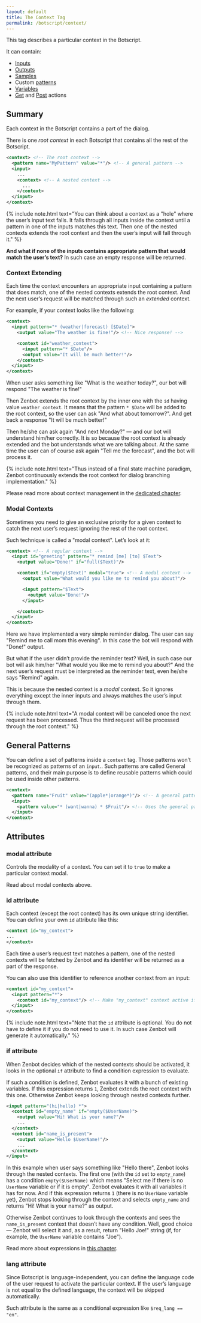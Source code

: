 ```yaml
---
layout: default
title: The Context Tag
permalink: /botscript/context/
---
```


This tag describes a particular context in the Botscript.

It can contain:

- [Inputs](/botscript/input/)
- [Outputs](/botscript/output/)
- [Samples](/botscript/sample/)
- Custom [patterns](/botscript/pattern/)
- [Variables](/botscript/var/)
- [Get](/botscript/get/) and [Post](/botscript/post/) actions

## Summary
Each context in the Botscript contains a part of the dialog.

There is one _root context_ in each Botscript that contains all the rest of the Botscript.

```xml
<context> <!-- The root context -->
  <pattern name="MyPattern" value="*"/> <!-- A general pattern -->
  <input>
    ...
    <context> <!-- A nested context -->
      ...
    </context>
  </input>
</context>
```

{% include note.html text="You can think about a context as a \"hole\" where the user’s input text falls.
It falls through all inputs inside the context until a pattern in one of the inputs matches this text.
Then one of the nested contexts extends the root context and then the user’s input will fall through it." %}

**And what if none of the inputs contains appropriate pattern that would match the user’s text?**
In such case an empty response will be returned.

### Context Extending
Each time the context encounters an appropriate input containing a pattern that does match, one of the nested contexts extends the root context.
And the next user’s request will be matched through such an _extended_ context.

For example, if your context looks like the following:

```xml
<context>
  <input pattern="* (weather|forecast) [$Date]">
    <output value="The weather is fine!"/> <!-- Nice response! -->

    <context id="weather_context">
      <input pattern="* $Date"/>
      <output value="It will be much better!"/>
    </context>
  </input>
</context>
```

When user asks something like "What is the weather today?", our bot will respond "The weather is fine!"

Then Zenbot extends the root context by the inner one with the `id` having value `weather_context`.
It means that the pattern `* $Date` will be added to the root context, so the user can ask "And what about tomorrow?".
And get back a response "It will be much better!"

Then he/she can ask again "And next Monday?" — and our bot will understand him/her correctly.
It is so because the root context is already extended and the bot understands what we are talking about.
At the same time the user can of course ask again "Tell me the forecast", and the bot will process it.

{% include note.html text="Thus instead of a final state machine paradigm, Zenbot continuously extends the root context for dialog branching implementation." %}

Please read more about context management in the [dedicated chapter](/botscript/conversations/).

### Modal Contexts
Sometimes you need to give an exclusive priority for a given context to catch the next user’s request ignoring the rest of the root context.

Such technique is called a "modal context". Let’s look at it:

```xml
<context> <!-- A regular context -->
  <input id="greeting" pattern="* remind [me] [to] $Text">
    <output value="Done!" if="full($Text)"/>

    <context if="empty($Text)" modal="true"> <!-- A modal context -->
      <output value="What would you like me to remind you about?"/>

      <input pattern="$Text">
        <output value="Done!"/>
      </input>

    </context>
  </input>
</context>
```

Here we have implemented a very simple reminder dialog. The user can say "Remind me to call mom this evening".
In this case the bot will respond with "Done!" output.

But what if the user didn’t provide the reminder text?
Well, in such case our bot will ask him/her "What would you like me to remind you about?"
And the next user’s request must be interpreted as the reminder text, even he/she says "Remind" again.

This is because the nested context is a _modal_ context.
So it ignores everything except the inner inputs and always matches the user’s input through them.

{% include note.html text="A modal context will be canceled once the next request has been processed.
Thus the third request will be processed through the root context." %}

## General Patterns
You can define a set of patterns inside a `context` tag. Those patterns won’t be recognized as patterns of an `input`..
Such patterns are called General patterns, and their main purpose is to define reusable patterns which could be used inside other patterns.

```xml
<context>
  <pattern name="Fruit" value="(apple*|orange*)"/> <!-- A general pattern -->
  <input>
    <pattern value="* (want|wanna) * $Fruit"/> <!-- Uses the general pattern -->
  </input>
</context>
```

## Attributes

### **modal** attribute
Controls the modality of a context. You can set it to `true` to make a particular context modal.

Read about modal contexts above.

### **id** attribute
Each context (except the root context) has its own unique string identifier.
You can define your own `id` attribute like this:

```xml
<context id="my_context">
...
</context>
```

Each time a user’s request text matches a pattern, one of the nested contexts will be fetched by Zenbot and its identifier will be returned as a part of the response.

You can also use this identifier to reference another context from an input:

```xml
<context id="my_context">
  <input pattern="*">
    <context id="my_context"/> <!-- Make "my_context" context active if this input matches the user’s input -->
  </input>
</context>
```

{% include note.html text="Note that the `id` attribute is optional.
You do not have to define it if you do not need to use it. In such case Zenbot will generate it automatically." %}

### **if** attribute
When Zenbot decides which of the nested contexts should be activated, it looks in the optional `if` attribute to find a condition expression to evaluate.

If such a condition is defined, Zenbot evaluates it with a bunch of existing variables.
If this expression returns `1`, Zenbot extends the root context with this one.
Otherwise Zenbot keeps looking through nested contexts further.

```xml
<input pattern="(hi|hello) *">
  <context id="empty_name" if="empty($UserName)">
    <output value="Hi! What is your name?"/>
    ...
  </context>
  <context id="name_is_present">
    <output value="Hello $UserName!"/>
    ...
  </context>
</input>
```

In this example when user says something like "Hello there", Zenbot looks through the nested contexts.
The first one (with the `id` set to `empty_name`) has a condition `empty($UserName)` which means "Select me if there is no `UserName` variable or if it is empty".
Zenbot evaluates it with all variables it has for now. And if this expression returns `1` (there is no `UserName` variable yet),
Zenbot stops looking through the context and selects `empty_name` and returns "Hi! What is your name?" as output.

Otherwise Zenbot continues to look through the contexts and sees the `name_is_present` context that doesn’t have any condition.
Well, good choice — Zenbot will select it and, as a result, return "Hello Joe!" string (if, for example, the `UserName` variable contains "Joe").

Read more about expressions in [this chapter](/vars/expressions/).

### **lang** attribute
Since Botscript is language-independent, you can define the language code of the user request to activate the particular context.
If the user’s language is not equal to the defined language, the context will be skipped automatically.

Such attribute is the same as a conditional expression like `$req_lang == "en"`.